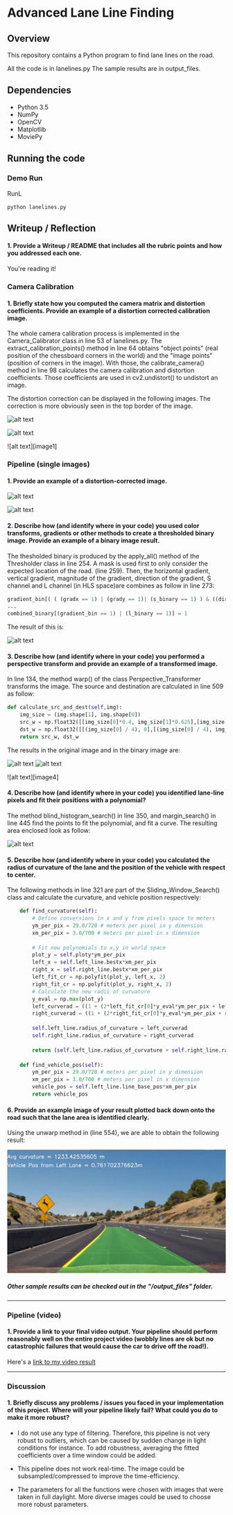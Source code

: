 # Advanced Lane Line Finding

## Overview

This repository contains a Python program to find lane lines on the road.

All the code is in lanelines.py
The sample results are in output_files.

## Dependencies

* Python 3.5
* NumPy
* OpenCV
* Matplotlib
* MoviePy

## Running the code

### Demo Run

RunL

```
python lanelines.py
```

## Writeup / Reflection

#### 1. Provide a Writeup / README that includes all the rubric points and how you addressed each one. 

You're reading it!

### Camera Calibration

#### 1. Briefly state how you computed the camera matrix and distortion coefficients. Provide an example of a distortion corrected calibration image.

The whole camera calibration process is implemented in the Camera_Calibrator class in line 53 of lanelines.py. The  extract_calibration_points() method in line 64 obtains "object points" (real position of the chessboard corners in the world) and the "image points" (position of corners in the image). With those, the calibrate_camera() method in line 98 calculates the camera calibration and distortion coefficients. Those coefficients are used in cv2.undistort() to undistort an image.

The distortion correction can be displayed in the following images. The correction is more obviously seen in the top border of the image.

![alt text](./figured/distorted.jpg "distorted")

![alt text](./figured/undistorted.jpg "corrected")


![alt text][image1]

### Pipeline (single images)

#### 1. Provide an example of a distortion-corrected image.

![alt text](./figured/color.jpg "distorted")

![alt text](./figured/corrected.jpg "corrected")


#### 2. Describe how (and identify where in your code) you used color transforms, gradients or other methods to create a thresholded binary image.  Provide an example of a binary image result.

The thesholded binary is produced by the apply_all() method of the Thresholder class in line 254. A mask is used first to only consider the expected location of the road. (line 259). Then, the horizontal gradient, vertical gradient, magnitude of the gradient, direction of the gradient, S channel and L channel (in HLS space)are combines as follow in line 273:

```python
gradient_bin[( ( (gradx == 1) | (grady == 1)| (s_binary == 1) ) & ((dir_binary == 1) & (mag_binary == 1)) )] = 1
...
combined_binary[(gradient_bin == 1) | (l_binary == 1)] = 1
```
The result of this is:

![alt text](./figured/binary.jpg "binary")

#### 3. Describe how (and identify where in your code) you performed a perspective transform and provide an example of a transformed image.

In line 134, the method warp() of the class Perspective_Transformer transforms the image. The source and destination are calculated in line 509 as follow:

```python
def calculate_src_and_dest(self,img):
    img_size = (img.shape[1], img.shape[0])
    src_w = np.float32([[img_size[0]*0.4, img_size[1]*0.625],[img_size[0] *0.1, img_size[1]], [img_size[0]*0.9725, img_size[1]],[img_size[0]*0.6, img_size[1]*0.625]])
    dst_w = np.float32([[(img_size[0] / 4), 0],[(img_size[0] / 4), img_size[1]],[(img_size[0] * 3 / 4), img_size[1]],[(img_size[0] * 3 / 4), 0]])
    return src_w, dst_w
```

The results in the original image and in the binary image are:

![alt text](./figured/source.jpg "source")
![alt text](./figured/warped.jpg "destination")



![alt text][image4]

#### 4. Describe how (and identify where in your code) you identified lane-line pixels and fit their positions with a polynomial?

The method blind_histogram_search() in line 350, and margin_search() in line 445 find the points to fit the polynomial, and fit a curve.
The resulting area enclosed look as follow:

![alt text](./figured/dest.jpg "fit")

#### 5. Describe how (and identify where in your code) you calculated the radius of curvature of the lane and the position of the vehicle with respect to center.

The following methods in line 321 are part of the Sliding_Window_Search()  class and calculate the curvature, and vehicle position respectively:
```python
    def find_curvature(self):
        # Define conversions in x and y from pixels space to meters
        ym_per_pix = 29.0/720 # meters per pixel in y dimension
        xm_per_pix = 3.0/700 # meters per pixel in x dimension

        # Fit new polynomials to x,y in world space
        plot_y = self.ploty*ym_per_pix
        left_x = self.left_line.bestx*xm_per_pix
        right_x = self.right_line.bestx*xm_per_pix
        left_fit_cr = np.polyfit(plot_y, left_x, 2)
        right_fit_cr = np.polyfit(plot_y, right_x, 2)
        # Calculate the new radii of curvature
        y_eval = np.max(plot_y)
        left_curverad = ((1 + (2*left_fit_cr[0]*y_eval*ym_per_pix + left_fit_cr[1])**2)**1.5) / np.absolute(2*left_fit_cr[0])
        right_curverad = ((1 + (2*right_fit_cr[0]*y_eval*ym_per_pix + right_fit_cr[1])**2)**1.5) / np.absolute(2*right_fit_cr[0])
    
        self.left_line.radius_of_curvature = left_curverad
        self.right_line.radius_of_curvature = right_curverad

        return (self.left_line.radius_of_curvature + self.right_line.radius_of_curvature)/2.0

    def find_vehicle_pos(self):
        ym_per_pix = 29.0/720 # meters per pixel in y dimension
        xm_per_pix = 3.0/700 # meters per pixel in x dimension
        vehicle_pos = self.left_line.line_base_pos*xm_per_pix
        return vehicle_pos
```

#### 6. Provide an example image of your result plotted back down onto the road such that the lane area is identified clearly.

Using the unwarp method in (line 554), we are able to obtain the following result:

![alt text](./output_files/test2.jpg "final result")

##### Other sample results can be checked out in the "/output_files" folder.


---

### Pipeline (video)

#### 1. Provide a link to your final video output.  Your pipeline should perform reasonably well on the entire project video (wobbly lines are ok but no catastrophic failures that would cause the car to drive off the road!).

Here's a [link to my video result](./output_files/project_video.mp4)

---

### Discussion

#### 1. Briefly discuss any problems / issues you faced in your implementation of this project.  Where will your pipeline likely fail?  What could you do to make it more robust?


- I do not use any type of filtering. Therefore, this pipeline is not very robust to outliers, which can be caused by sudden change in light conditions for instance. To add robustness, averaging the fitted coefficients over a time window could be added.

- This pipeline does not work real-time. The image could be subsampled/compressed to improve the time-efficiency.

- The parameters for all the functions were chosen with images that were taken in full daylight. More diverse images could be used to choose more robust parameters.
  
